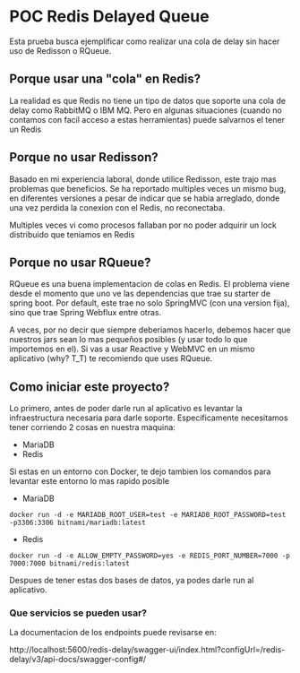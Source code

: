 # POC Redis Delayed Queue

Esta prueba busca ejemplificar como realizar una cola de delay sin hacer uso de Redisson o RQueue.

## Porque usar una "cola" en Redis?

La realidad es que Redis no tiene un tipo de datos que soporte una cola de delay como RabbitMQ o IBM MQ. Pero en algunas
situaciones (cuando no contamos con facil acceso a estas herramientas) puede salvarnos el tener un Redis

## Porque no usar Redisson?

Basado en mi experiencia laboral, donde utilice Redisson, este trajo mas problemas que beneficios. Se ha reportado
multiples veces un mismo bug, en diferentes versiones a pesar de indicar que se habia arreglado, donde una vez perdida
la conexion con el Redis, no reconectaba.

Multiples veces vi como procesos fallaban por no poder adquirir un lock distribuido que teniamos en Redis

## Porque no usar RQueue?

RQueue es una buena implementacion de colas en Redis. El problema viene desde el momento que uno ve las dependencias que
trae su starter de spring boot. Por default, este trae no solo SpringMVC (con una version fija), sino que trae Spring
Webflux entre otras.

A veces, por no decir que siempre deberiamos hacerlo, debemos hacer que nuestros jars sean lo mas pequeños posibles
(y usar todo lo que importemos en el). Si vas a usar Reactive y WebMVC en un mismo aplicativo (why? T_T) te recomiendo
que uses RQueue.

## Como iniciar este proyecto?

Lo primero, antes de poder darle run al aplicativo es levantar la infraestructura necesaria para darle soporte.
Especificamente necesitamos tener corriendo 2 cosas en nuestra maquina:

- MariaDB
- Redis

Si estas en un entorno con Docker, te dejo tambien los comandos para levantar este entorno lo mas rapido posible

- MariaDB

```shell
docker run -d -e MARIADB_ROOT_USER=test -e MARIADB_ROOT_PASSWORD=test -p3306:3306 bitnami/mariadb:latest
```

- Redis

```shell
docker run -d -e ALLOW_EMPTY_PASSWORD=yes -e REDIS_PORT_NUMBER=7000 -p 7000:7000 bitnami/redis:latest
```

Despues de tener estas dos bases de datos, ya podes darle run al aplicativo.

### Que servicios se pueden usar?
La documentacion de los endpoints puede revisarse en:

http://localhost:5600/redis-delay/swagger-ui/index.html?configUrl=/redis-delay/v3/api-docs/swagger-config#/
